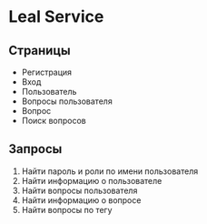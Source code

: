 # Leal Service

## Страницы

- Регистрация
- Вход
- Пользователь
- Вопросы пользователя
- Вопрос
- Поиск вопросов

## Запросы

1. Найти пароль и роли по имени пользователя
2. Найти информацию о пользователе
3. Найти вопросы пользователя
4. Найти информацию о вопросе
5. Найти вопросы по тегу
